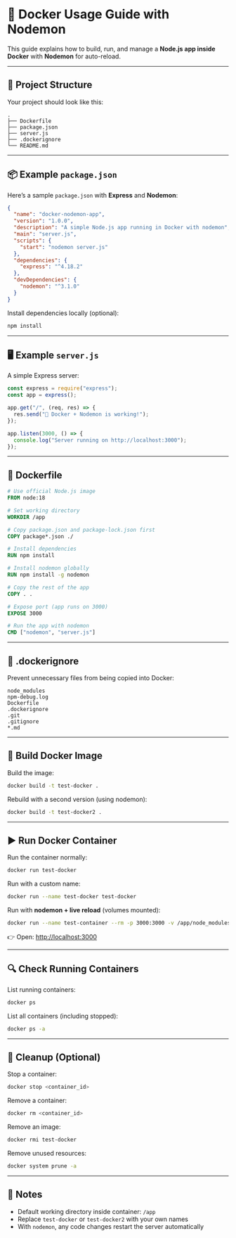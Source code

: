 # 🚀 Docker Usage Guide with Nodemon

This guide explains how to build, run, and manage a **Node.js app inside Docker** with **Nodemon** for auto-reload.

---

## 📂 Project Structure

Your project should look like this:

```
.
├── Dockerfile
├── package.json
├── server.js
├── .dockerignore
└── README.md
```

---

## 📦 Example `package.json`

Here’s a sample `package.json` with **Express** and **Nodemon**:

```json
{
  "name": "docker-nodemon-app",
  "version": "1.0.0",
  "description": "A simple Node.js app running in Docker with nodemon",
  "main": "server.js",
  "scripts": {
    "start": "nodemon server.js"
  },
  "dependencies": {
    "express": "^4.18.2"
  },
  "devDependencies": {
    "nodemon": "^3.1.0"
  }
}
```

Install dependencies locally (optional):

```bash
npm install
```

---

## 🖥 Example `server.js`

A simple Express server:

```js
const express = require("express");
const app = express();

app.get("/", (req, res) => {
  res.send("🚀 Docker + Nodemon is working!");
});

app.listen(3000, () => {
  console.log("Server running on http://localhost:3000");
});
```

---

## 🐳 Dockerfile

```dockerfile
# Use official Node.js image
FROM node:18

# Set working directory
WORKDIR /app

# Copy package.json and package-lock.json first
COPY package*.json ./

# Install dependencies
RUN npm install

# Install nodemon globally
RUN npm install -g nodemon

# Copy the rest of the app
COPY . .

# Expose port (app runs on 3000)
EXPOSE 3000

# Run the app with nodemon
CMD ["nodemon", "server.js"]
```

---

## 🚫 .dockerignore

Prevent unnecessary files from being copied into Docker:

```
node_modules
npm-debug.log
Dockerfile
.dockerignore
.git
.gitignore
*.md
```

---

## 🐳 Build Docker Image

Build the image:

```bash
docker build -t test-docker .
```

Rebuild with a second version (using nodemon):

```bash
docker build -t test-docker2 .
```

---

## ▶️ Run Docker Container

Run the container normally:

```bash
docker run test-docker
```

Run with a custom name:

```bash
docker run --name test-docker test-docker
```

Run with **nodemon + live reload** (volumes mounted):

```bash
docker run --name test-container --rm -p 3000:3000 -v /app/node_modules -v ${PWD}:/app test-docker2
```

👉 Open: [http://localhost:3000](http://localhost:3000)

---

## 🔍 Check Running Containers

List running containers:

```bash
docker ps
```

List all containers (including stopped):

```bash
docker ps -a
```

---

## 🧹 Cleanup (Optional)

Stop a container:

```bash
docker stop <container_id>
```

Remove a container:

```bash
docker rm <container_id>
```

Remove an image:

```bash
docker rmi test-docker
```

Remove unused resources:

```bash
docker system prune -a
```

---

## 📝 Notes

* Default working directory inside container: `/app`  
* Replace `test-docker` or `test-docker2` with your own names  
* With `nodemon`, any code changes restart the server automatically  
